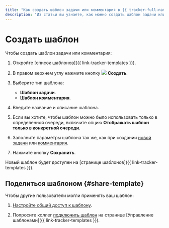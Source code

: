 ```yaml
---
title: "Как создать шаблон задачи или комментария в {{ tracker-full-name }}"
description: "Из статьи вы узнаете, как можно создать шаблон задачи или комментария." 
---
```


# Создать шаблон

Чтобы создать шаблон задачи или комментария:

1. Откройте [список шаблонов]({{ link-tracker-templates }}).

1. В правом верхнем углу нажмите кнопку ![](../../_assets/tracker/svg/icon-add.svg) **Создать**.

1. Выберите тип шаблона:
    * **Шаблон задачи**.
    * **Шаблон комментария**.

1. Введите название и описание шаблона.

1. Если вы хотите, чтобы шаблон можно было использовать только в определенной очереди, включите опцию **Отображать шаблон только в конкретной очереди**.

1. Заполните параметры шаблона так же, как при создании [новой задачи](create-ticket.md) или [комментария](comments.md).

1. Нажмите кнопку **Сохранить**.

Новый шаблон будет доступен на [странице шаблонов]({{ link-tracker-templates }}).

## Поделиться шаблоном {#share-template}

Чтобы другие пользователи могли применять ваш шаблон:

1. [Настройте общий доступ к шаблону](share-template.md#section_nmn_prs_zz).

1. Попросите коллег [подключить шаблон](share-template.md#section_vkg_trs_zz) на странице [Управление шаблонами]({{ link-tracker-templates }}).
